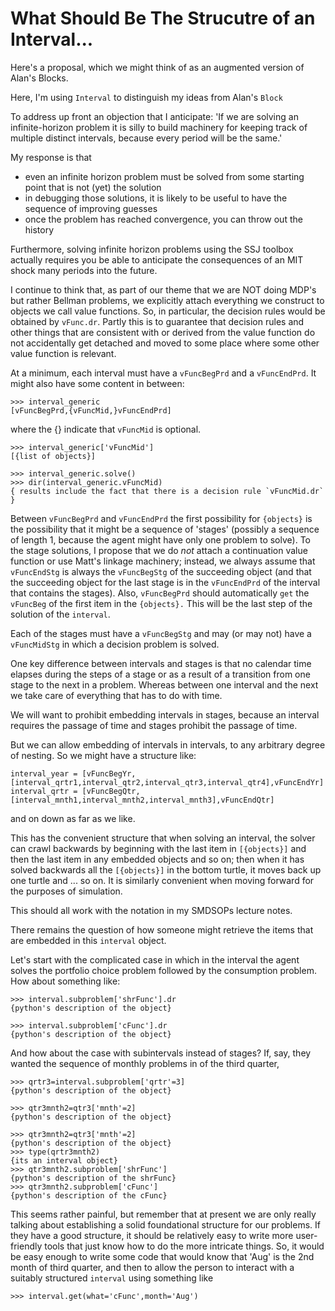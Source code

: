# What Should Be The Strucutre of an Interval...

Here's a proposal, which we might think of as an augmented version of Alan's Blocks.

Here, I'm using `Interval` to distinguish my ideas from Alan's `Block`

To address up front an objection that I anticipate: 'If we are solving an infinite-horizon problem it is silly to build machinery for keeping track of multiple distinct intervals, because every period will be the same.'

My response is that
- even an infinite horizon problem must be solved from some starting point that is not (yet) the solution
- in debugging those solutions, it is likely to be useful to have the sequence of improving guesses
- once the problem has reached convergence, you can throw out the history

Furthermore, solving infinite horizon problems using the SSJ toolbox actually requires you be able to anticipate the consequences of an MIT shock many periods into the future.

I continue to think that, as part of our theme that we are NOT doing MDP's but rather Bellman problems, we explicitly attach everything we construct to objects we call value functions. So, in particular, the decision rules would be obtained by `vFunc.dr`.  Partly this is to guarantee that decision rules and other things that are consistent with or derived from the value function do not accidentally get detached and moved to some place where some other value function is relevant.

At a minimum, each interval must have a `vFuncBegPrd` and a `vFuncEndPrd`.  It might also have some content in between:

```
>>> interval_generic
[vFuncBegPrd,{vFuncMid,}vFuncEndPrd] 
```
where the {} indicate that `vFuncMid` is optional.

```
>>> interval_generic['vFuncMid']
[{list of objects}]
```

```
>>> interval_generic.solve()
>>> dir(interval_generic.vFuncMid)
{ results include the fact that there is a decision rule `vFuncMid.dr` }
```

Between `vFuncBegPrd` and `vFuncEndPrd` the first possibility for `{objects}` is the possibility that it might be a sequence of 'stages' (possibly a sequence of length 1, because the agent might have only one problem to solve). To the stage solutions, I propose that we do _not_ attach a continuation value function or use Matt's linkage machinery; instead, we always assume that `vFuncEndStg` is always the `vFuncBegStg` of the succeeding object (and that the succeeding object for the last stage is in the `vFuncEndPrd` of the interval that contains the stages). Also, `vFuncBegPrd` should automatically `get` the `vFuncBeg` of the first item in the `{objects}.`  This will be the last step of the solution of the `interval`.

Each of the stages must have a `vFuncBegStg` and may (or may not) have a `vFuncMidStg` in which a decision problem is solved.

One key difference between intervals and stages is that no calendar time elapses during the steps of a stage or as a result of a transition from one stage to the next in a problem.  Whereas between one interval and the next we take care of everything that has to do with time.

We will want to prohibit embedding intervals in stages, because an interval requires the passage of time and stages prohibit the passage of time.

But we can allow embedding of intervals in intervals, to any arbitrary degree of nesting. So we might have a structure like:

```
interval_year = [vFuncBegYr,[interval_qrtr1,interval_qtr2,interval_qtr3,interval_qtr4],vFuncEndYr]
interval_qrtr = [vFuncBegQtr,[interval_mnth1,interval_mnth2,interval_mnth3],vFuncEndQtr]
```
and on down as far as we like.

This has the convenient structure that when solving an interval, the solver can crawl backwards by beginning with the last item in `[{objects}]` and then the last item in any embedded objects and so on; then when it has solved backwards all the `[{objects}]` in the bottom turtle, it moves back up one turtle and ... so on.  It is similarly convenient when moving forward for the purposes of simulation.

This should all work with the notation in my SMDSOPs lecture notes. 

There remains the question of how someone might retrieve the items that are embedded in this `interval` object.

Let's start with the complicated case in which in the interval the agent solves the portfolio choice problem followed by the consumption problem. How about something like:

```
>>> interval.subproblem['shrFunc'].dr
{python's description of the object}
```

```
>>> interval.subproblem['cFunc'].dr
{python's description of the object}
```

And how about the case with subintervals instead of stages?  If, say, they wanted the sequence of monthly problems in of the third quarter,

```
>>> qrtr3=interval.subproblem['qrtr'=3]
{python's description of the object}
```

```
>>> qtr3mnth2=qtr3['mnth'=2]
{python's description of the object}
```

```
>>> qtr3mnth2=qtr3['mnth'=2]
{python's description of the object}
>>> type(qrtr3mnth2)
{its an interval object}
>>> qtr3mnth2.subproblem['shrFunc']
{python's description of the shrFunc}
>>> qtr3mnth2.subproblem['cFunc']
{python's description of the cFunc}
```

This seems rather painful, but remember that at present we are only really talking about establishing a solid foundational structure for our problems.  If they have a good structure, it should be relatively easy to write more user-friendly tools that just know how to do the more intricate things.  So, it would be easy enough to write some code that would know that 'Aug' is the 2nd month of third quarter, and then to allow the person to interact with a suitably structured `interval` using something like 

```
>>> interval.get(what='cFunc',month='Aug')
```


